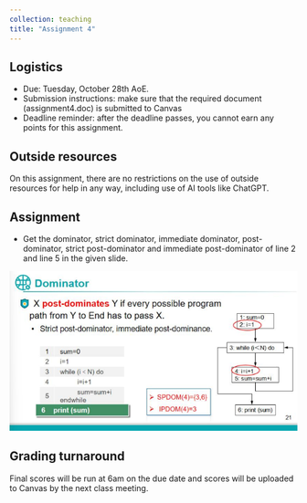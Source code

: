 ```yaml
---
collection: teaching
title: "Assignment 4"
---
```


## Logistics
* Due: Tuesday, October 28th AoE.
* Submission instructions: make sure that the required document (assignment4.doc) is submitted to Canvas
* Deadline reminder: after the deadline passes, you cannot earn any points for this assignment.

## Outside resources

On this assignment, there are no restrictions on the use of outside resources for help in any way, including use of AI tools like ChatGPT.

## Assignment

* Get the dominator, strict dominator, immediate dominator, post-dominator, strict post-dominator and immediate post-dominator of line 2 and line 5 in the given slide.

![Assignment 4](../imgs/prerequisite.png "angr basics")


## Grading turnaround
Final scores will be run at 6am on the due date and scores will be uploaded to Canvas by the next class meeting.

